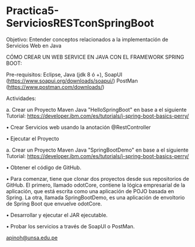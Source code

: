 # Practica5-ServiciosRESTconSpringBoot

Objetivo: Entender conceptos relacionados a la implementación de Servicios Web en Java

CÓMO CREAR UN WEB SERVICE EN JAVA CON EL FRAMEWORK SPRING BOOT:

Pre-requisitos: Eclipse, Java (jdk 8 ó +), SoapUI (https://www.soapui.org/downloads/soapui/) PostMan (https://www.postman.com/downloads/)

Actividades:

a. Crear un Proyecto Maven Java "HelloSpringBoot" en base a el siguiente Tutorial: https://developer.ibm.com/es/tutorials/j-spring-boot-basics-perry/

• Crear Servicios web usando la anotación @RestController

• Ejecutar el Proyecto

a. Crear un Proyecto Maven Java "SpringBootDemo" en base a el siguiente Tutorial: https://developer.ibm.com/es/tutorials/j-spring-boot-basics-perry/

• Obtener el código de GitHub.

• Para comenzar, tiene que clonar dos proyectos desde sus repositorios de GitHub. El primero, llamado odotCore, contiene la lógica empresarial de la aplicación, 
que está escrita como una aplicación de POJO basada en Spring. La otra, llamada SpringBootDemo, es una aplicación de envoltorio de Spring Boot que envuelve odotCore.

• Desarrollar y ejecutar el JAR ejecutable.

• Probar los servicios a través de SoapUI o PostMan.

apinoh@unsa.edu.pe
